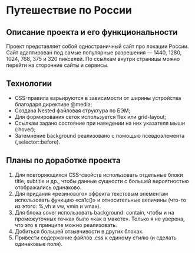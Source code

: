 # Путешествие по России


## Описание проекта и его функциональности
Проект представляет собой одностраничный сайт про локации России. Сайт адаптирован под самые популярные разрешения — 1440, 1280, 1024, 768, 375 и 320 пикселей. По ссылкам внутри страницы можно перейти на сторонние сайты и сервисы.


## Технологии

*	CSS-правила варьируются в зависимости от ширины устройства благодаря директиве @media;
*	Создана Nested файловая структура по БЭМ;
*	Для формирования сеток используется flex или grid-layout;
*	Ссылкам задано состояние при наведении на них указателя мыши (:hover);
*	Затемнение background реализовано с помощью псевдоэлемента (,selector::before).


## Планы по доработке проекта

1.	Для повторяющихся CSS-свойств использовать отдельные блоки title, subtitle и др., чтобы данные сущности с большей вероятностью отображались одинаково.
2.	Для придания «резинового» эффекта текстовым элементам использовать функцию «са1с()» и относительные величины (что-то из этого: %,vh и vw, vmin и vmax).
3.	Для блока cover использовать background: contain, чтобы и на промежуточных точках было «как в макете». Только я не уверена, что это в принципе можно реализовать.
4.	Добиться большей отзывчивости в других блоках.
5.	Привести содержание файлов .css к единому стилю (и сделать одинаковые поля).

